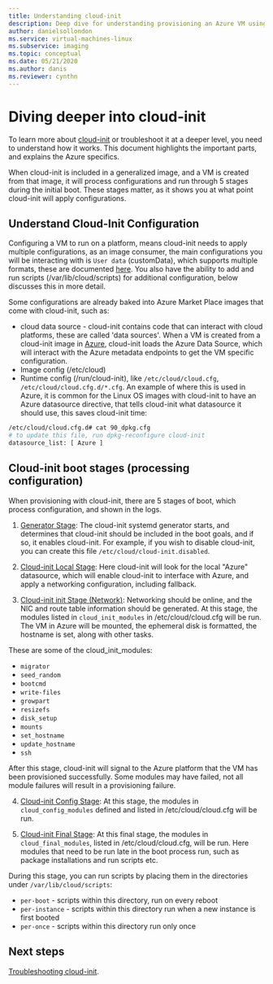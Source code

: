 ```yaml
---
title: Understanding cloud-init 
description: Deep dive for understanding provisioning an Azure VM using cloud-init.
author: danielsollondon 
ms.service: virtual-machines-linux
ms.subservice: imaging
ms.topic: conceptual
ms.date: 05/21/2020
ms.author: danis
ms.reviewer: cynthn
---
```



# Diving deeper into cloud-init
To learn more about [cloud-init](https://cloudinit.readthedocs.io/en/latest/index.html) or troubleshoot it at a deeper level, you need to understand how it works. This document highlights the important parts, and explains the Azure specifics.

When cloud-init is included in a generalized image, and a VM is created from that image, it will process configurations and run through 5 stages during the initial boot. These stages matter, as it shows you at what point cloud-init will apply configurations. 


## Understand Cloud-Init Configuration
Configuring a VM to run on a platform, means cloud-init needs to apply multiple configurations, as an image consumer, the main configurations you will be interacting with is `User data` (customData), which supports multiple formats, these are documented [here](https://cloudinit.readthedocs.io/en/latest/topics/format.html#user-data-formats). You also have the ability to add and run scripts (/var/lib/cloud/scripts) for additional configuration, below discusses this in more detail.

Some configurations are already baked into Azure Market Place images that come with cloud-init, such as:

* cloud data source - cloud-init contains code that can interact with cloud platforms, these are called 'data sources'. When a VM is created from a cloud-init image in [Azure](https://cloudinit.readthedocs.io/en/latest/topics/datasources/azure.html#azure), cloud-init loads the Azure Data Source, which will interact with the Azure metadata endpoints to get the VM specific configuration.
* Image config (/etc/cloud)
* Runtime config (/run/cloud-init), like `/etc/cloud/cloud.cfg`, `/etc/cloud/cloud.cfg.d/*.cfg`. An example of where this is used in Azure, it is common for the Linux OS images with cloud-init to have an Azure datasource directive, that tells cloud-init what datasource it should use, this saves cloud-init time:

```bash
/etc/cloud/cloud.cfg.d# cat 90_dpkg.cfg
# to update this file, run dpkg-reconfigure cloud-init
datasource_list: [ Azure ]
```


## Cloud-init boot stages (processing configuration)

When provisioning with cloud-init, there are 5 stages of boot, which process configuration, and shown in the logs.

1. [Generator Stage](https://cloudinit.readthedocs.io/en/latest/topics/boot.html#generator): The cloud-init systemd generator starts, and determines that cloud-init should be included in the boot goals, and if so, it enables cloud-init. For example, if you wish to disable cloud-init, you can create this file `/etc/cloud/cloud-init.disabled`.

2. [Cloud-init Local Stage](https://cloudinit.readthedocs.io/en/latest/topics/boot.html#local): Here cloud-init will look for the local "Azure" datasource, which will enable cloud-init to interface with Azure, and apply a networking configuration, including fallback.

3. [Cloud-init init Stage (Network)](https://cloudinit.readthedocs.io/en/latest/topics/boot.html#network): Networking should be online, and the NIC and route table information should be generated. At this stage, the modules listed in `cloud_init_modules` in /etc/cloud/cloud.cfg will be run. The VM in Azure will be mounted, the ephemeral disk is formatted, the hostname is set, along with other tasks.

These are some of the cloud_init_modules:
- `migrator`
- `seed_random`
- `bootcmd`
- `write-files`
- `growpart`
- `resizefs`
- `disk_setup`
- `mounts`
- `set_hostname`
- `update_hostname`
- `ssh`


After this stage, cloud-init will signal to the Azure platform that the VM has been provisioned successfully. Some modules may have failed, not all module failures will result in a provisioning failure.

4. [Cloud-init Config Stage](https://cloudinit.readthedocs.io/en/latest/topics/boot.html#config): At this stage, the modules in `cloud_config_modules` defined and listed in /etc/cloud/cloud.cfg will be run.


5. [Cloud-init Final Stage](https://cloudinit.readthedocs.io/en/latest/topics/boot.html#final): At this final stage, the modules in `cloud_final_modules`, listed in /etc/cloud/cloud.cfg, will be run. Here modules that need to be run late in the boot process run, such as package installations and run scripts etc. 

During this stage, you can run scripts by placing them in the directories under `/var/lib/cloud/scripts`:
- `per-boot` - scripts within this directory, run on every reboot
- `per-instance` - scripts within this directory run when a new instance is first booted
- `per-once` - scripts within this directory run only once

## Next steps

[Troubleshooting cloud-init](cloud-init-troubleshooting.md).
